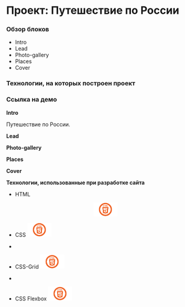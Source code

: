 # Проект: Путешествие по России

### Обзор блоков
* Intro
* Lead
* Photo-gallery
* Places
* Cover

### Технологии, на которых построен проект

### Ссылка на демо 

**Intro**

Путешествие по России.


**Lead**




**Photo-gallery**



**Places**



**Cover**



**Технологии, использованные при разработке сайта**

* HTML <p align="center"><img src="./images/html_y.png" width="64" /></p>

* CSS <img src="./images/html_y.png" width="64" />
* 
* CSS-Grid <img src="./images/html_y.png" width="64" />
* 
* CSS Flexbox <img src="./images/html_y.png" width="64" />
